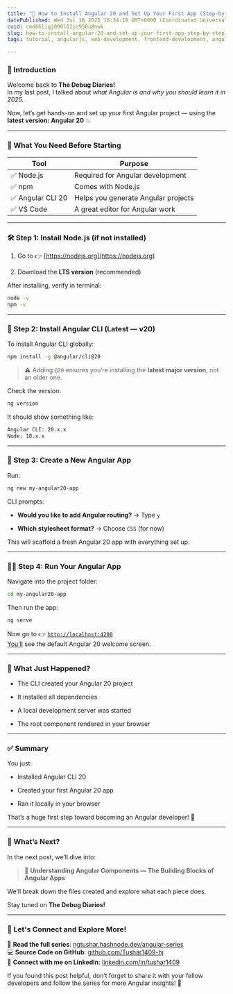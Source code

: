 ```yaml
---
title: "📝 How to Install Angular 20 and Set Up Your First App (Step-by-Step Guide)"
datePublished: Wed Jul 16 2025 16:34:19 GMT+0000 (Coordinated Universal Time)
cuid: cmd66liqj000l02jo950u8nwk
slug: how-to-install-angular-20-and-set-up-your-first-app-step-by-step-guide
tags: tutorial, angularjs, web-development, frontend-development, angular20

---
```


### 👋 Introduction

Welcome back to **The Debug Diaries!**  
In my last post, I talked about *what Angular is and why you should learn it in 2025.*

Now, let’s get hands-on and set up your first Angular project — using the **latest version: Angular 20** 💥

---

### 🧰 What You Need Before Starting

| **Tool** | **Purpose** |
| --- | --- |
| ✅ Node.js | Required for Angular development |
| ✅ npm | Comes with Node.js |
| ✅ Angular CLI 20 | Helps you generate Angular projects |
| ✅ VS Code | A great editor for Angular work |

---

### 🛠️ Step 1: Install Node.js (if not installed)

1. Go to 👉 [https://nodejs.org](https://nodejs.org)
    
2. Download the **LTS version** (recommended)
    

After installing, verify in terminal:

```bash
node -v
npm -v
```

---

### 🚀 Step 2: Install Angular CLI (Latest — v20)

To install Angular CLI globally:

```bash
npm install -g @angular/cli@20
```

> ⚠️ Adding `@20` ensures you’re installing the **latest major version**, not an older one.

Check the version:

```bash
ng version
```

It should show something like:

```bash
Angular CLI: 20.x.x
Node: 18.x.x
```

---

### 📁 Step 3: Create a New Angular App

Run:

```bash
ng new my-angular20-app
```

CLI prompts:

* **Would you like to add Angular routing?** → Type `y`
    
* **Which stylesheet format?** → Choose `CSS` (for now)
    

This will scaffold a fresh Angular 20 app with everything set up.

---

### 👨‍💻 Step 4: Run Your Angular App

Navigate into the project folder:

```bash
cd my-angular20-app
```

Then run the app:

```bash
ng serve
```

Now go to 👉 [`http://localhost:4200`  
You’ll](http://localhost:4200%EF%BF%BCYou%E2%80%99ll) see the default Angular 20 welcome screen.

---

### 🧠 What Just Happened?

* The CLI created your Angular 20 project
    
* It installed all dependencies
    
* A local development server was started
    
* The root component rendered in your browser
    

---

### ✅ Summary

You just:

* Installed Angular CLI 20
    
* Created your first Angular 20 app
    
* Ran it locally in your browser
    

That’s a huge first step toward becoming an Angular developer! 💪

---

### 📌 What’s Next?

In the next post, we’ll dive into:

> 🧱 **Understanding Angular Components — The Building Blocks of Angular Apps**

We’ll break down the files created and explore what each piece does.

Stay tuned on **The Debug Diaries!**

---

### 🔗 Let's Connect and Explore More!

📖 **Read the full series**: [ngtushar.hashnode.dev/angular-series](https://ngtushar.hashnode.dev/angular-series)  
💻 **Source Code on GitHub**: [github.com/Tushar1409-hj](https://github.com/Tushar1409-hj)  
🔗 **Connect with me on LinkedIn**: [linkedin.com/in/tushar1409](https://www.linkedin.com/in/tushar-jadhav-0997ab265/)

If you found this post helpful, don’t forget to share it with your fellow developers and follow the series for more Angular insights! 🚀